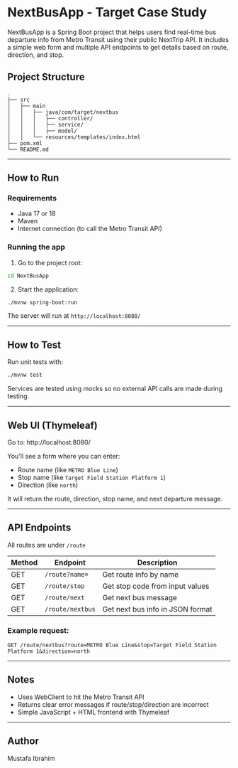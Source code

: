 # NextBusApp - Target Case Study

NextBusApp is a Spring Boot project that helps users find real-time bus departure info from Metro Transit using their public NextTrip API. It includes a simple web form and multiple API endpoints to get details based on route, direction, and stop.


## Project Structure

```
.
├── src
│   ├── main
│   │   ├── java/com/target/nextbus
│   │   │   ├── controller/
│   │   │   ├── service/
│   │   │   ├── model/
│   │   └── resources/templates/index.html
├── pom.xml
└── README.md
```

---

## How to Run

### Requirements

- Java 17 or 18
- Maven
- Internet connection (to call the Metro Transit API)

### Running the app

1. Go to the project root:
```bash
cd NextBusApp
```

2. Start the application:
```bash
./mvnw spring-boot:run
```

The server will run at `http://localhost:8080/`

---

## How to Test

Run unit tests with:

```bash
./mvnw test
```

Services are tested using mocks so no external API calls are made during testing.

---

## Web UI (Thymeleaf)

Go to:
http://localhost:8080/

You'll see a form where you can enter:

- Route name (like `METRO Blue Line`)
- Stop name (like `Target Field Station Platform 1`)
- Direction (like `north`)

It will return the route, direction, stop name, and next departure message.

---

## API Endpoints

All routes are under `/route`

| Method | Endpoint        | Description                        |
|--------|------------------|------------------------------------|
| GET    | `/route?name=`   | Get route info by name             |
| GET    | `/route/stop`    | Get stop code from input values    |
| GET    | `/route/next`    | Get next bus message    |
| GET    | `/route/nextbus` | Get next bus info in JSON format   |

### Example request:
```
GET /route/nextbus?route=METRO Blue Line&stop=Target Field Station Platform 1&direction=north
```

---

## Notes

- Uses WebClient to hit the Metro Transit API
- Returns clear error messages if route/stop/direction are incorrect
- Simple JavaScript + HTML frontend with Thymeleaf

---

## Author

Mustafa Ibrahim  
